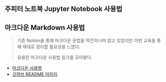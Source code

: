 ## 주피터 노트북 Jupyter Notebook 사용법









## 마크다운 Markdown 사용법 
> 기존 Notion을 통해 마크다운 문법을 약간이나마 알고 있었지만 이번 교육을 통해 제대로 정리할 필요성을 느꼈다.
>
> 유용한 마크다운 사용법 링크를 모아봤다.

* [마크다운 사용법](https://gist.github.com/ihoneymon/652be052a0727ad59601)
* [깃허브 README 이미지](https://worthpreading.tistory.com/83)